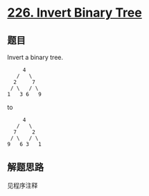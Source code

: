 # [226. Invert Binary Tree](https://leetcode-cn.com/problems/invert-binary-tree/)

## 题目

Invert a binary tree.

```text
     4
   /   \
  2     7
 / \   / \
1   3 6   9
```

to

```text
     4
   /   \
  7     2
 / \   / \
9   6 3   1
```

## 解题思路

见程序注释
